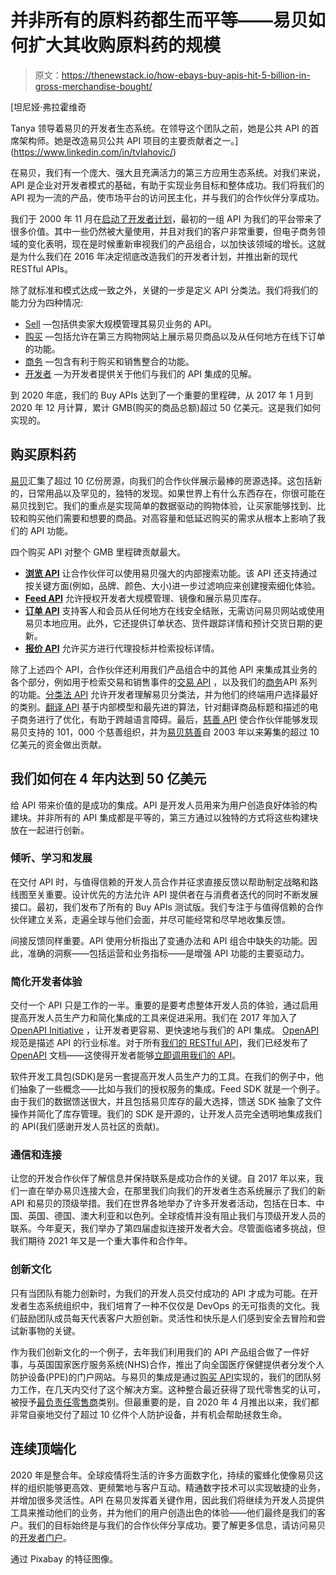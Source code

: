 # 并非所有的原料药都生而平等——易贝如何扩大其收购原料药的规模

> 原文：<https://thenewstack.io/how-ebays-buy-apis-hit-5-billion-in-gross-merchandise-bought/>

[](https://www.linkedin.com/in/tvlahovic/)

 [坦尼娅·弗拉霍维奇

Tanya 领导着易贝的开发者生态系统。在领导这个团队之前，她是公共 API 的首席架构师。她是改造易贝公共 API 项目的主要贡献者之一。](https://www.linkedin.com/in/tvlahovic/) [](https://www.linkedin.com/in/tvlahovic/)

在易贝，我们有一个庞大、强大且充满活力的第三方应用生态系统。对我们来说，API 是企业对开发者模式的基础，有助于实现业务目标和整体成功。我们将我们的 API 视为一流的产品，使市场平台的访问民主化，并与我们的合作伙伴分享成功。

我们于 2000 年 11 月在[启动了](https://tech.ebayinc.com/engineering/celebrating-20-years-ebays-new-apis-enable-developers-to-create-modern-buying-and-selling-experiences/)[开发者计划](https://developer.ebay.com/)，最初的一组 API 为我们的平台带来了很多价值。其中一些仍然被大量使用，并且对我们的客户非常重要，但电子商务领域的变化表明，现在是时候重新审视我们的产品组合，以加快该领域的增长。这就是为什么我们在 2016 年决定彻底改造我们的开发者计划，并推出新的现代 RESTful APIs。

除了就标准和模式达成一致之外，关键的一步是定义 API 分类法。我们将我们的能力分为四种情况:

*   [Sell](https://developer.ebay.com/products/sell) —包括供卖家大规模管理其易贝业务的 API。
*   [购买](https://developer.ebay.com/products/buy) —包括允许在第三方购物网站上展示易贝商品以及从任何地方在线下订单的功能。
*   [商务](https://developer.ebay.com/products/commerce) —包含有利于购买和销售整合的功能。
*   [开发者](https://developer.ebay.com/products/developer) —为开发者提供关于他们与我们的 API 集成的见解。

到 2020 年底，我们的 Buy APIs 达到了一个重要的里程碑，从 2017 年 1 月到 2020 年 12 月计算，累计 GMB(购买的商品总额)超过 50 亿美元。这是我们如何实现的。

## 购买原料药

[易贝](https://tech.ebayinc.com/?utm_content=inline-mention)汇集了超过 10 亿份房源，向我们的合作伙伴展示最棒的房源选择。这包括新的，日常用品以及罕见的，独特的发现。如果世界上有什么东西存在，你很可能在易贝找到它。我们的重点是实现简单的数据驱动的购物体验，让买家能够找到、比较和购买他们需要和想要的商品。对高容量和低延迟购买的需求从根本上影响了我们的 API 功能。

四个购买 API 对整个 GMB 里程碑贡献最大。

*   [**浏览 API**](https://developer.ebay.com/api-docs/buy/browse/static/overview.html) 让合作伙伴可以使用易贝强大的内部搜索功能。该 API 还支持通过按关键方面(例如，品牌、颜色、大小)进一步过滤响应来创建搜索细化体验。
*   [**Feed API**](https://developer.ebay.com/api-docs/buy/feed/static/overview.html) 允许授权开发者大规模管理、镜像和展示易贝库存。
*   [**订单 API**](https://developer.ebay.com/api-docs/buy/order/static/overview.html) 支持客人和会员从任何地方在线安全结账，无需访问易贝网站或使用易贝本地应用。此外，它还提供订单状态、货件跟踪详情和预计交货日期的更新。
*   [**报价 API**](https://developer.ebay.com/api-docs/buy/offer/static/overview.html) 允许买方进行代理投标并检索投标详情。

除了上述四个 API，合作伙伴还利用我们产品组合中的其他 API 来集成其业务的各个部分，例如用于检索交易和销售事件的[交易 API](https://developer.ebay.com/api-docs/buy/deal/static/overview.html) ，以及我们的[商务](https://developer.ebay.com/products/commerce)API 系列的功能。[分类法 API](https://developer.ebay.com/api-docs/commerce/taxonomy/static/overview.html) 允许开发者理解易贝分类法，并为他们的终端用户选择最好的类别。[翻译 API](https://developer.ebay.com/api-docs/commerce/translation/static/overview.html) 基于内部模型和最先进的算法，针对翻译商品标题和描述的电子商务进行了优化，有助于跨越语言障碍。最后，[慈善 API](https://developer.ebay.com/api-docs/commerce/charity/static/overview.html) 使合作伙伴能够发现易贝支持的 101，000 个慈善组织，并为[易贝慈善](https://www.ebayinc.com/impact/ebay-for-charity/)自 2003 年以来筹集的超过 10 亿美元的资金做出贡献。

## 我们如何在 4 年内达到 50 亿美元

给 API 带来价值的是成功的集成。API 是开发人员用来为用户创造良好体验的构建块。并非所有的 API 集成都是平等的，第三方通过以独特的方式将这些构建块放在一起进行创新。

### **倾听、学习和发展**

在交付 API 时，与值得信赖的开发人员合作并征求直接反馈以帮助制定战略和路线图至关重要。设计优先的方法允许 API 提供者在与消费者迭代的同时不断发展接口。最初，我们发布了所有的 Buy APIs 测试版。我们专注于与值得信赖的合作伙伴建立关系，走遍全球与他们会面，并尽可能经常和尽早地收集反馈。

间接反馈同样重要。API 使用分析指出了变通办法和 API 组合中缺失的功能。因此，准确的洞察——包括运营和业务指标——是增强 API 功能的主要驱动力。

### **简化开发者体验**

交付一个 API 只是工作的一半。重要的是要考虑整体开发人员的体验，通过启用提高开发人员生产力和简化集成的工具来促进采用。我们在 2017 年加入了 [OpenAPI Initiative](https://www.ebayinc.com/stories/news/ebay-joins-the-openapi-initiative/) ，让开发者更容易、更快速地与我们的 API 集成。 [OpenAPI](https://www.openapis.org/) 规范是描述 API 的行业标准。对于所有[我们的 RESTful API](https://developer.ebay.com/docs)，我们已经发布了 [OpenAPI](https://www.openapis.org/) 文档——这使得开发者能够[立即调用我们的 API](https://www.youtube.com/watch?v=E-Ucnf1LBlo)。

软件开发工具包(SDK)是另一套提高开发人员生产力的工具。在我们的例子中，他们抽象了一些概念——比如与我们的授权服务的集成。Feed SDK 就是一个例子。由于我们的数据馈送很大，并且包括易贝库存的最大选择，馈送 SDK 抽象了文件操作并简化了库存管理。我们的 SDK 是开源的，让开发人员完全透明地集成我们的 API(我们感谢开发人员社区的贡献)。

### **通信和连接**

让您的开发合作伙伴了解信息并保持联系是成功合作的关键。自 2017 年以来，我们一直在举办易贝连接大会，在那里我们向我们的开发者生态系统展示了我们的新 API 和易贝的顶级举措。我们在世界各地举办了许多开发者活动，包括在日本、中国、英国、德国、澳大利亚和以色列。全球疫情并没有阻止我们与顶级开发人员的联系。今年夏天，我们举办了第四届虚拟连接开发者大会。尽管面临诸多挑战，但我们期待 2021 年又是一个重大事件和合作年。

### **创新文化**

只有当团队有能力创新时，为我们的开发人员交付成功的 API 才成为可能。在开发者生态系统组织中，我们培育了一种不仅仅是 DevOps 的无可指责的文化。我们鼓励团队成员每天代表客户大胆创新。灵活性和快乐是人们感到安全去冒险和尝试新事物的关键。

作为我们创新文化的一个例子，去年我们利用我们的 API 产品组合做了一件好事，与英国国家医疗服务系统(NHS)合作，推出了向全国医疗保健提供者分发个人防护设备(PPE)的门户网站。与易贝的集成是通过[购买 API](https://developer.ebay.com/products/buy)实现的，我们的团队努力工作，在几天内交付了这个解决方案。这种整合最近获得了现代零售奖的认可，被授予[最负责任零售商](https://www.modernretail.co/awards/modern-retail-awards/#sponsor_attendee)类别。但最重要的是，自 2020 年 4 月推出以来，我们都非常自豪地交付了超过 10 亿件个人防护设备，并有机会帮助拯救生命。

## 连续顶端化

2020 年是整合年。全球疫情将生活的许多方面数字化，持续的蜜蜂化使像易贝这样的组织能够更高效、更频繁地与客户互动。精通数字技术可以实现敏捷的业务，并增加很多灵活性。API 在易贝发挥着关键作用，因此我们将继续为开发人员提供工具来推动他们的业务，并为他们的用户创造出色的体验——他们最终是我们的客户。我们的目标始终是与我们的合作伙伴分享成功。要了解更多信息，请访问易贝的[开发者门户](https://developer.ebay.com/)。

通过 Pixabay 的特征图像。

<svg xmlns:xlink="http://www.w3.org/1999/xlink" viewBox="0 0 68 31" version="1.1"><title>Group</title> <desc>Created with Sketch.</desc></svg>